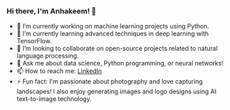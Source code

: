 ### Hi there, I'm Anhakeem! 👋

- 🔭 I’m currently working on machine learning projects using Python.
- 🌱 I’m currently learning advanced techniques in deep learning with TensorFlow.
- 👯 I’m looking to collaborate on open-source projects related to natural language processing.
- 💬 Ask me about data science, Python programming, or neural networks!
- 📫 How to reach me: [LinkedIn](https://linkedin.com/in/ahmed-e-115b2237) 
- ⚡ Fun fact: I'm passionate about photography and love capturing landscapes! I also enjoy generating images and logo designs using AI text-to-image technology.


